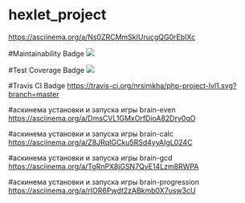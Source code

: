 # hexlet_project
https://asciinema.org/a/Ns0ZRCMmSkIUrucgQG0rEbIXc

#Maintainability Badge
<a href="https://codeclimate.com/github/nrsimkha/php-project-lvl1/maintainability"><img src="https://api.codeclimate.com/v1/badges/da5900d6fb5c8f9bfbeb/maintainability" /></a>

#Test Coverage Badge
<a href="https://codeclimate.com/github/nrsimkha/php-project-lvl1/test_coverage"><img src="https://api.codeclimate.com/v1/badges/da5900d6fb5c8f9bfbeb/test_coverage" /></a>

#Travis CI Badge
https://travis-ci.org/nrsimkha/php-project-lvl1.svg?branch=master

#аскинема установки и запуска игры brain-even
https://asciinema.org/a/DmsCVL1GMxOrfDioA82Dry0qO

#аскинема установки и запуска игры brain-calc
https://asciinema.org/a/Z8JRqIGCku5RSd4yyAIgL024C

#аскинема установки и запуска игры brain-gcd
 https://asciinema.org/a/TgRnPX8jGSN7QyE14Lzm8RWPA

#аскинема установки и запуска игры brain-progression
https://asciinema.org/a/rIOR6Pwdt2zABkmb0X7usw3cU



